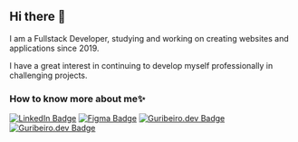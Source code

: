 ## Hi there 👋

I am a Fullstack Developer, studying and working on creating websites and applications since 2019.

I have a great interest in continuing to develop myself professionally in challenging projects.

### How to know more about me✨
[![LinkedIn Badge](https://img.shields.io/badge/LinkedIn-Gustavo%20Henrique%20Ribeiro-%232980b9)](https://www.linkedin.com/in/gustavohribeiro)
[![Figma Badge](https://img.shields.io/badge/Figma-@Guribeiro-%2387403A)](https://www.figma.com/@guribeiro)
[![Guribeiro.dev Badge](https://img.shields.io/badge/Personal%20Website-Guribeiro.dev-%23FF8100)](https://guribeiro.vercel.app/)
[![Guribeiro.dev Badge](https://img.shields.io/badge/Medium-gustavribeirod-%23FFFFFF)](https://medium.com/@gustavribeirod/)


<!-- <img src='https://github-readme-stats.vercel.app/api?username=guribeiro&show_icons=true&theme=omni'> 

 <img height="180em" src="https://github-readme-stats-eight-theta.vercel.app/api/top-langs/?username=guribeiro&layout=compact&langs_count=8&theme=omni"/>
**Guribeiro/Guribeiro** is a ✨ _special_ ✨ repository because its `README.md` (this file) appears on your GitHub profile. -->
